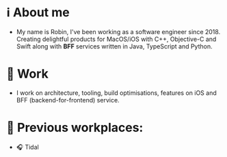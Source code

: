 # ℹ️ About me
- My name is Robin, I've been working as a software engineer since 2018. Creating delightful products for MacOS/iOS with C++, Objective-C and Swift along with **BFF** services written in Java, TypeScript and Python. 

# 💼 Work
 - I work on architecture, tooling, build optimisations, features on iOS and BFF (backend-for-frontend) service.

# 📁 Previous workplaces: 
- 🎧 Tidal

